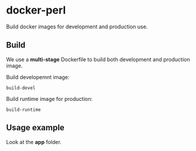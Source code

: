 # docker-perl

Build docker images for development and production use.

## Build

We use a **multi-stage** Dockerfile to build both development and production image.

Build developemnt image:

    build-devel

Build runtime image for production:

    build-runtime

## Usage example

Look at the **app** folder.

